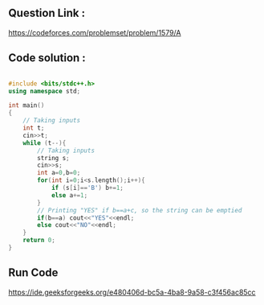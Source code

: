 ## Question Link :

https://codeforces.com/problemset/problem/1579/A

## Code solution :

```cpp

#include <bits/stdc++.h>
using namespace std;

int main()
{
    // Taking inputs
    int t;
    cin>>t;
    while (t--){
        // Taking inputs
        string s;
        cin>>s;
        int a=0,b=0;
        for(int i=0;i<s.length();i++){
            if (s[i]=='B') b+=1;
            else a+=1;
        }
        // Printing "YES" if b==a+c, so the string can be emptied
        if(b==a) cout<<"YES"<<endl;
        else cout<<"NO"<<endl;
    }
    return 0;
}

```
## Run Code
https://ide.geeksforgeeks.org/e480406d-bc5a-4ba8-9a58-c3f456ac85cc
